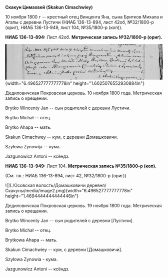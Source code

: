 **Скакун Цимахвей (Skakun Cimachwiey)**

10 ноября 1800 г -- крестный отец Винцента Яна, сына Бритков Михала и
Агапы с деревни Лустичи (НИАБ 136-13-894, лист 42об, №32/1800-р (ориг),
НИАБ 136-13-949, лист 104, №35/1800-р (коп)).

**НИАБ 136-13-894:** Лист 42об. **Метрическая запись №32/1800-р
(ориг).**

![](./media/58fd82de6d67ad9f1c4e64bccc5c775082611144.png){width="6.496527777777778in"
height="1.6025076552930884in"}

Дедиловичская Покровская церковь. 10 ноября 1800 года. Метрическая
запись о крещении.

Brytko Wincenty Jan -- сын родителей с деревни Лустичи.

Brytko Michał -- отец.

Brytko Ahapa -- мать.

Skakun Cimachwey -- кум, с деревни Домашковичи.

Szyłowa Zynowija -- кума.

Jazgunowicz Antoni -- ксёндз.

**НИАБ 136-13-949:** Лист 104. **Метрическая запись №35/1800-р (коп).**

(См. тж.: НИАБ 136-13-894, лист 42, №32/1800-р (ориг))

![](./Осовская волость/Домашковичи деревня/Скакуны/media/image2.png){width="6.496527777777778in"
height="1.4694444444444446in"}

Дедиловичская Покровская церковь. 19 ноября 1800 года. Метрическая
запись о крещении.

Brytko Wincenty Jan -- сын родителей с деревни \[Лустичи\].

Brytko Michał -- отец.

Brytkowa Ahapa -- мать.

Skakun Cimachwiey -- кум, с деревни \[Домашковичи\].

Szyłowa Zynowia - кума.

Jazgunowicz Antoni -- ксёндз.
